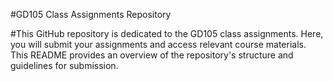 #GD105 Class Assignments Repository

#This GitHub repository is dedicated to the GD105 class assignments. Here, you will submit your assignments and access relevant course materials. This README provides an overview of the repository's structure and guidelines for submission.
